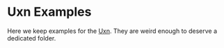 # Uxn Examples

Here we keep examples for the [Uxn](https://100r.co/site/uxn.html). They are weird enough to deserve a dedicated folder.
